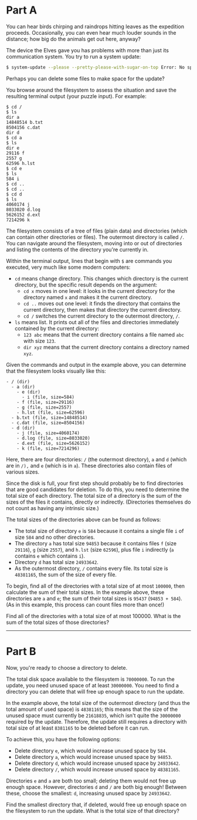 # Part A

You can hear birds chirping and raindrops hitting leaves as the expedition proceeds. Occasionally,
you can even hear much louder sounds in the distance; how big do the animals get out here, anyway?

The device the Elves gave you has problems with more than just its communication system. You try to
run a system update:

```sh
$ system-update --please --pretty-please-with-sugar-on-top Error: No space left on device
```

Perhaps you can delete some files to make space for the update?

You browse around the filesystem to assess the situation and save the resulting terminal output
(your puzzle input). For example:

```
$ cd /
$ ls
dir a
14848514 b.txt
8504156 c.dat
dir d
$ cd a
$ ls
dir e
29116 f
2557 g
62596 h.lst
$ cd e
$ ls
584 i
$ cd ..
$ cd ..
$ cd d
$ ls
4060174 j
8033020 d.log
5626152 d.ext
7214296 k
```

The filesystem consists of a tree of files (plain data) and directories (which can contain other
directories or files). The outermost directory is called `/`. You can navigate around the
filesystem, moving into or out of directories and listing the contents of the directory you're
currently in.

Within the terminal output, lines that begin with `$` are commands you executed, very much like some
modern computers:

- `cd` means change directory. This changes which directory is the current directory, but the
  specific result depends on the argument:
    - `cd x` moves in one level: it looks in the current directory for the directory named `x` and
      makes it the current directory.
    - `cd ..` moves out one level: it finds the directory that contains the current directory, then
      makes that directory the current directory.
    - `cd /` switches the current directory to the outermost directory, `/`.
- `ls` means list. It prints out all of the files and directories immediately contained by the
  current directory:
    - `123 abc` means that the current directory contains a file named `abc` with size `123`.
    - `dir xyz` means that the current directory contains a directory named `xyz`.

Given the commands and output in the example above, you can determine that the filesystem looks
visually like this:

```
- / (dir)
  - a (dir)
    - e (dir)
      - i (file, size=584)
    - f (file, size=29116)
    - g (file, size=2557)
    - h.lst (file, size=62596)
  - b.txt (file, size=14848514)
  - c.dat (file, size=8504156)
  - d (dir)
    - j (file, size=4060174)
    - d.log (file, size=8033020)
    - d.ext (file, size=5626152)
    - k (file, size=7214296)
```

Here, there are four directories: `/` (the outermost directory), `a` and `d` (which are in `/),` and
`e` (which is in `a`). These directories also contain files of various sizes.

Since the disk is full, your first step should probably be to find directories that are good
candidates for deletion. To do this, you need to determine the total size of each directory. The
total size of a directory is the sum of the sizes of the files it contains, directly or indirectly.
(Directories themselves do not count as having any intrinsic size.)

The total sizes of the directories above can be found as follows:

- The total size of directory `e` is `584` because it contains a single file `i` of size `584` and
  no other directories.
- The directory `a` has total size `94853` because it contains files `f` (size `29116`), `g` (size
  `2557`), and `h.lst` (size `62596`), plus file `i` indirectly (`a` contains `e` which contains
  `i`).
- Directory `d` has total size `24933642`.
- As the outermost directory, `/` contains every file. Its total size is `48381165`, the sum of the
  size of every file.

To begin, find all of the directories with a total size of at most `100000`, then calculate the sum
of their total sizes. In the example above, these directories are `a` and `e`; the sum of their
total sizes is `95437` (`94853 + 584`). (As in this example, this process can count files more than
once!)

Find all of the directories with a total size of at most 100000. What is the sum of the total sizes
of those directories?

---

# Part B

Now, you're ready to choose a directory to delete.

The total disk space available to the filesystem is `70000000`. To run the update, you need unused
space of at least `30000000`. You need to find a directory you can delete that will free up enough
space to run the update.

In the example above, the total size of the outermost directory (and thus the total amount of used
space) is `48381165`; this means that the size of the unused space must currently be `21618835`,
which isn't quite the `30000000` required by the update. Therefore, the update still requires a
directory with total size of at least `8381165` to be deleted before it can run.

To achieve this, you have the following options:

- Delete directory `e`, which would increase unused space by `584`.
- Delete directory `a`, which would increase unused space by `94853`.
- Delete directory `d`, which would increase unused space by `24933642`.
- Delete directory `/`, which would increase unused space by `48381165`.

Directories `e` and `a` are both too small; deleting them would not free up enough space. However,
directories `d` and `/` are both big enough! Between these, choose the smallest: `d`, increasing
unused space by `24933642`.

Find the smallest directory that, if deleted, would free up enough space on the filesystem to run
the update. What is the total size of that directory?
